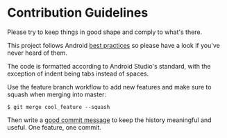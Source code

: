 # Contribution Guidelines

Please try to keep things in good shape and comply to what's there.

This project follows Android [best practices][android_best_practices]
so please have a look if you've never heard of them.

The code is formatted according to Android Studio's standard, with the
exception of indent being tabs instead of spaces.

Use the feature branch workflow to add new features and make sure
to squash when merging into master:

	$ git merge cool_feature --squash

Then write a [good commit message][commit_messages] to keep the history
meaningful and useful. One feature, one commit.

[android_best_practices]: https://developer.android.com/distribute/best-practices/develop/
[commit_messages]: https://git-scm.com/book/en/v2/Distributed-Git-Contributing-to-a-Project#_commit_guidelines
